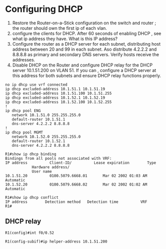 # Configuring DHCP

1. Restore the Router-on-a-Stick configuration on the switch and router ; the router should own the first ip of each vlan.
2. configure the clients for DHCP. After 60 seconds of enabling DHCP , see what ip address they have. What is this IP address?
3. Configure the router as a DHCP server for each subnet, distributing host address between 20 and 99 in each subnet. Aso distribute 4.2.2.2 and 8.8.8.8 as primary and secondary DNS servers. Verify hosts receive the addresses.
4. Disable DHCP on the Router and configure DHCP relay for the DHCP server 10.1.51.200 on VLAN 51. If you can , configure a DHCP server at this address for both subnets and ensure DHCP relay functions properly.

```
no ip dhcp use vrf connected
ip dhcp excluded-address 10.1.51.1 10.1.51.19
ip dhcp excluded-address 10.1.51.100 10.1.51.255
ip dhcp excluded-address 10.1.52.1 10.1.52.19
ip dhcp excluded-address 10.1.52.100 10.1.52.255
!
ip dhcp pool ENG
   network 10.1.51.0 255.255.255.0
   default-router 10.1.51.1 
   dns-server 4.2.2.2 8.8.8.8 
!
ip dhcp pool MGMT
   network 10.1.52.0 255.255.255.0
   default-router 10.1.52.1 
   dns-server 4.2.2.2 8.8.8.8 
```

```
R1#show ip dhcp binding 
Bindings from all pools not associated with VRF:
IP address          Client-ID/	 	    Lease expiration        Type
		    Hardware address/
		    User name
10.1.51.20          0100.5079.6668.01       Mar 02 2002 01:03 AM    Automatic
10.1.52.20          0100.5079.6668.02       Mar 02 2002 01:02 AM    Automatic
     
R1#show ip dhcp conflict 
IP address        Detection method   Detection time          VRF
R1#

```

## DHCP relay

```
R1(config)#int f0/0.52

R1(config-subif)#ip helper-address 10.1.51.200
```
